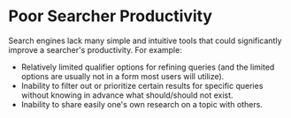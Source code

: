 # Poor Searcher Productivity

Search engines lack many simple and intuitive tools that could significantly improve a searcher's productivity. For example:

* Relatively limited qualifier options for refining queries \(and the limited options are usually not in a form most users will utilize\).
* Inability to filter out or prioritize certain results for specific queries without knowing in advance what should/should not exist.
* Inability to share easily one's own research on a topic with others.

